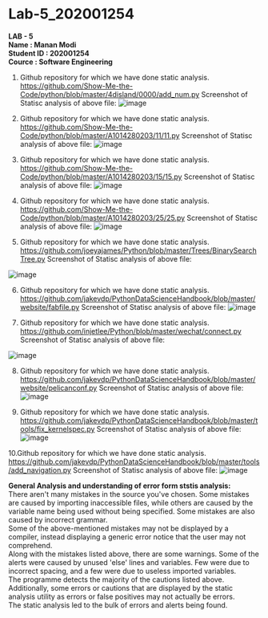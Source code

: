 # Lab-5_202001254

**LAB - 5**<br>
**Name : Manan Modi**<br>
**Student ID : 202001254**<br>
**Cource : Software Engineering**<br>
1. Github repository for which we have done static analysis.
https://github.com/Show-Me-the-Code/python/blob/master/4disland/0000/add_num.py 
Screenshot of Statisc analysis of above file:
![image](https://user-images.githubusercontent.com/123359431/227497785-ceef59d7-585f-4232-bc95-a5f222c02418.png)

2. Github repository for which we have done static analysis.
https://github.com/Show-Me-the-Code/python/blob/master/A1014280203/11/11.py 
Screenshot of Statisc analysis of above file:
![image](https://user-images.githubusercontent.com/123359431/227494582-0482c5dc-d3de-4b20-bf67-5e8c9f7694ce.png)

3. Github repository for which we have done static analysis.
https://github.com/Show-Me-the-Code/python/blob/master/A1014280203/15/15.py 
Screenshot of Statisc analysis of above file:
![image](https://user-images.githubusercontent.com/123359431/227494677-0ba037e1-63e0-46d7-8973-acac8f623d53.png)

4. Github repository for which we have done static analysis.
https://github.com/Show-Me-the-Code/python/blob/master/A1014280203/25/25.py 
Screenshot of Statisc analysis of above file:
![image](https://user-images.githubusercontent.com/123359431/227494722-d955a54c-5025-463d-9d22-dbef3b1e2034.png)

5. Github repository for which we have done static analysis.
https://github.com/joeyajames/Python/blob/master/Trees/BinarySearchTree.py 
Screenshot of Statisc analysis of above file:

![image](https://user-images.githubusercontent.com/123359431/227498117-643b7f5e-c478-418a-897d-d4fb65eb82ac.png)

6. Github repository for which we have done static analysis.
https://github.com/jakevdp/PythonDataScienceHandbook/blob/master/website/fabfile.py
Screenshot of Statisc analysis of above file:
![image](https://user-images.githubusercontent.com/123359431/227498248-c3d0983a-810e-423f-82a1-188754343656.png)

7. Github repository for which we have done static analysis.
https://github.com/injetlee/Python/blob/master/wechat/connect.py 
Screenshot of Statisc analysis of above file:

![image](https://user-images.githubusercontent.com/123359431/227495458-cd81308d-f74c-4978-9a46-eb34855a88b2.png)


8. Github repository for which we have done static analysis.
https://github.com/jakevdp/PythonDataScienceHandbook/blob/master/website/pelicanconf.py 
Screenshot of Statisc analysis of above file:
![image](https://user-images.githubusercontent.com/123359431/227495080-7fda040f-e8dd-46e8-bd2a-8306d71554c4.png)

9. Github repository for which we have done static analysis.
https://github.com/jakevdp/PythonDataScienceHandbook/blob/master/tools/fix_kernelspec.py
Screenshot of Statisc analysis of above file:
![image](https://user-images.githubusercontent.com/123359431/227495132-d186d6f1-f33f-419b-b943-f4e978ca40ce.png)

10.Github repository for which we have done static analysis.
https://github.com/jakevdp/PythonDataScienceHandbook/blob/master/tools/add_navigation.py 
Screenshot of Statisc analysis of above file:
![image](https://user-images.githubusercontent.com/123359431/227495215-c1d2209b-19b1-4481-b4bb-ffbd4e143201.png)

**General Analysis and understanding of error form ststis analysis:**<br>
There aren't many mistakes in the source you've chosen. Some mistakes are caused by importing 
inaccessible files, while others are caused by the variable name being used without being specified. 
Some mistakes are also caused by incorrect grammar.<br>
Some of the above-mentioned mistakes may not be displayed by a compiler, instead displaying a generic 
error notice that the user may not comprehend.<br>
Along with the mistakes listed above, there are some warnings. Some of the alerts were caused by 
unused 'else' lines and variables. Few were due to incorrect spacing, and a few were due to useless 
imported variables.<br>
The programme detects the majority of the cautions listed above. Additionally, some errors or cautions that are displayed by the static analysis utility as errors or false 
positives may not actually be errors.<br>
The static analysis led to the bulk of errors and alerts being found. 
